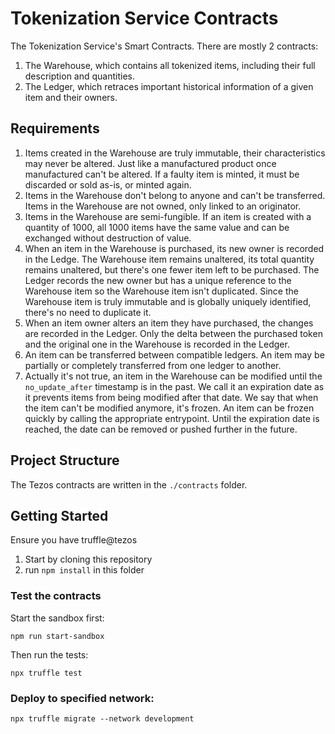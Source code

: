 # Tokenization Service Contracts

The Tokenization Service's Smart Contracts. 
There are mostly 2 contracts:

1. The Warehouse, which contains all tokenized items, including their full description and quantities.
2. The Ledger, which retraces important historical information of a given item and their owners.

## Requirements

1. Items created in the Warehouse are truly immutable, their characteristics may never be altered. Just like a manufactured product once manufactured can't be altered. If a faulty item is minted, it must be discarded or sold as-is, or minted again.
2. Items in the Warehouse don't belong to anyone and can't be transferred. Items in the Warehouse are not owned, only linked to an originator.
3. Items in the Warehouse are semi-fungible. If an item is created with a quantity of 1000, all 1000 items have the same value and can be exchanged without destruction of value.
4. When an item in the Warehouse is purchased, its new owner is recorded in the Ledge. The Warehouse item remains unaltered, its total quantity remains unaltered, but there's one fewer item left to be purchased. The Ledger records the new owner but has a unique reference to the Warehouse item so the Warehouse item isn't duplicated. Since the Warehouse item is truly immutable and is globally uniquely identified, there's no need to duplicate it.
5. When an item owner alters an item they have purchased, the changes are recorded in the Ledger. Only the delta between the purchased token and the original one in the Warehouse is recorded in the Ledger.
6. An item can be transferred between compatible ledgers. An item may be partially or completely transferred from one ledger to another.
7. Actually it's not true, an item in the Warehouse can be modified until the `no_update_after` timestamp is in the past. We call it an expiration date as it prevents items from being modified after that date. We say that when the item can't be modified anymore, it's frozen. An item can be frozen quickly by calling the appropriate entrypoint. Until the expiration date is reached, the date can be removed or pushed further in the future.

## Project Structure

The Tezos contracts are written in the `./contracts` folder.

## Getting Started

Ensure you have truffle@tezos

1. Start by cloning this repository
1. run `npm install` in this folder

### Test the contracts

Start the sandbox first:

```
npm run start-sandbox
```

Then run the tests:

```
npx truffle test
```

### Deploy to specified network:

```
npx truffle migrate --network development
```